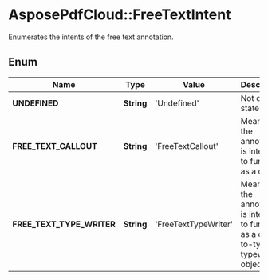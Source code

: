 ﻿# AsposePdfCloud::FreeTextIntent
Enumerates the intents of the free text annotation.

## Enum
Name | Type | Value | Description
------------ | ------------- | ------------- | -------------
**UNDEFINED** | **String** | 'Undefined' | Not defined state.
**FREE_TEXT_CALLOUT** | **String** | 'FreeTextCallout' | Means that the annotation is intended to function as a callout.
**FREE_TEXT_TYPE_WRITER** | **String** | 'FreeTextTypeWriter' | Means that the annotation is intended to function as a click-to-type or typewriter object.



